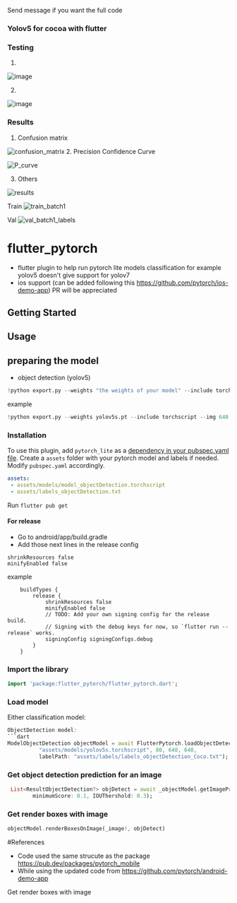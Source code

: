 Send message if you want the full code

### Yolov5 for cocoa with flutter

### Testing
1.
![image](https://github.com/Patahu/TheobromaCacaoDetector/assets/55921419/10c66803-d09d-455c-9e69-6b64d024865e)

2.

![image](https://github.com/Patahu/TheobromaCacaoDetector/assets/55921419/b7ad93b4-fcf6-4cbf-8f4b-2df04bf7052b)

### Results

1. Confusion matrix

![confusion_matrix](https://github.com/Patahu/TheobromaCacaoDetector/assets/55921419/21f5d063-5c3b-431f-a975-f42a81b5d09e)
2. Precision Confidence Curve

![P_curve](https://github.com/Patahu/TheobromaCacaoDetector/assets/55921419/a97e94e0-78da-4f13-bef4-02325b560fab)

3. Others

![results](https://github.com/Patahu/TheobromaCacaoDetector/assets/55921419/519d1273-863e-483b-9b76-441fc6c3cce1)

Train
![train_batch1](https://github.com/Patahu/TheobromaCacaoDetector/assets/55921419/4a366b01-13c9-4fa0-988e-df61079f2859)

Val
![val_batch1_labels](https://github.com/Patahu/TheobromaCacaoDetector/assets/55921419/a0fb7d81-897a-4686-98b9-9ae27954c510)

# flutter_pytorch

- flutter plugin to help run pytorch lite models classification for example yolov5 doesn't give support for yolov7
- ios support (can be added following this https://github.com/pytorch/ios-demo-app) PR will be appreciated  

## Getting Started

## Usage
## preparing the model 
- object detection (yolov5)
```python
!python export.py --weights "the weights of your model" --include torchscript --img 640 --optimize
```
example 
```python
!python export.py --weights yolov5s.pt --include torchscript --img 640 --optimize
```
### Installation
To use this plugin, add `pytorch_lite` as a [dependency in your pubspec.yaml file](https://flutter.dev/docs/development/packages-and-plugins/using-packages).
Create a `assets` folder with your pytorch model and labels if needed. Modify `pubspec.yaml` accordingly.

```yaml
assets:
 - assets/models/model_objectDetection.torchscript
 - assets/labels_objectDetection.txt
```

Run `flutter pub get`

#### For release
* Go to android/app/build.gradle
* Add those next lines in the release config
```
shrinkResources false
minifyEnabled false
```
example 
```
    buildTypes {
        release {
            shrinkResources false
            minifyEnabled false
            // TODO: Add your own signing config for the release build.
            // Signing with the debug keys for now, so `flutter run --release` works.
            signingConfig signingConfigs.debug
        }
    }
```

### Import the library

```dart
import 'package:flutter_pytorch/flutter_pytorch.dart';
```

### Load model

Either classification model:
```dart
ObjectDetection model:
```dart
ModelObjectDetection objectModel = await FlutterPytorch.loadObjectDetectionModel(
          "assets/models/yolov5s.torchscript", 80, 640, 640,
          labelPath: "assets/labels/labels_objectDetection_Coco.txt");
```
### Get object detection prediction for an image
```dart
 List<ResultObjectDetection?> objDetect = await _objectModel.getImagePrediction(await File(image.path).readAsBytes(),
        minimumScore: 0.1, IOUThershold: 0.3);
```

### Get render boxes with image
```dart
objectModel.renderBoxesOnImage(_image!, objDetect)
```


#References 
- Code used the same strucute as the package https://pub.dev/packages/pytorch_mobile
- While using the updated code from https://github.com/pytorch/android-demo-app

Get render boxes with image




